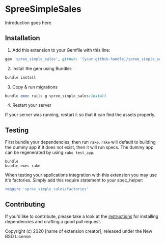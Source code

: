 # SpreeSimpleSales

Introduction goes here.

## Installation

1. Add this extension to your Gemfile with this line:
  ```ruby
  gem 'spree_simple_sales', github: '[your-github-handle]/spree_simple_sales'
  ```

2. Install the gem using Bundler:
  ```ruby
  bundle install
  ```

3. Copy & run migrations
  ```ruby
  bundle exec rails g spree_simple_sales:install
  ```

4. Restart your server

  If your server was running, restart it so that it can find the assets properly.

## Testing

First bundle your dependencies, then run `rake`. `rake` will default to building the dummy app if it does not exist, then it will run specs. The dummy app can be regenerated by using `rake test_app`.

```shell
bundle
bundle exec rake
```

When testing your applications integration with this extension you may use it's factories.
Simply add this require statement to your spec_helper:

```ruby
require 'spree_simple_sales/factories'
```


## Contributing

If you'd like to contribute, please take a look at the
[instructions](CONTRIBUTING.md) for installing dependencies and crafting a good
pull request.

Copyright (c) 2020 [name of extension creator], released under the New BSD License
